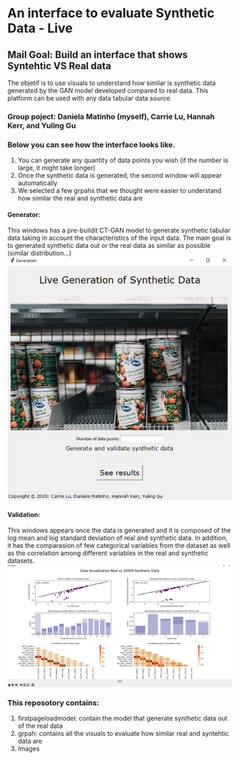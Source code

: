 # An interface to evaluate Synthetic Data - Live

## Mail Goal: Build an interface that shows Syntehtic VS Real data
The objetif is to use visuals to understand how similar is synthetic data generated by the GAN model developed compared to real data. This platform can be used with any data tabular data source.  

### Group poject: Daniela Matinho (myself), Carrie Lu, Hannah Kerr, and Yuling Gu

### Below you can see how the interface looks like.
1. You can generate any quantity of data points you wish (if the number is large, it might take longer)
2. Once the synthetic data is generated, the second window will appear automatically
3. We selected a few grpahs that we thought were easier to understand how similar the real and synthetic data are

#### Generator:
This windows has a pre-buildit CT-GAN model to generate synthetic tabular data taking in account the characteristics of the input data. The main goal is to generated synthetic data out or the real data as similar as possible (similar distribution...)
<img src="./images/rsz_generator.png">

#### Validation:
This windows appears once the data is generated and it is composed of the log mean and log standard deviation of real and synthetic data. In addition, it has the comparasion of few categorical variables from the dataset as well as the correlation among different variables in the real and synthetic datasets.
<img src="./images/rsz_1validation.png">

### This reposotory contains:
1. firstpageloadmodel: contain the model that generate synthetic data out of the real data
2. grpah: contains all the visuals to evaluate how similar real and syntehtic data are
3. Images
